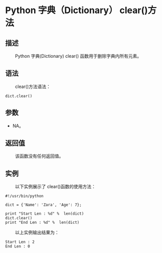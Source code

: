 # Python 字典（Dictionary） clear()方法
## 描述
&#160;&#160;&#160;&#160;&#160;&#160;&#160;&#160;Python 字典(Dictionary) clear() 函数用于删除字典内所有元素。

## 语法
&#160;&#160;&#160;&#160;&#160;&#160;&#160;&#160;clear()方法语法：

```
dict.clear()
```

## 参数
- NA。

## 返回值
&#160;&#160;&#160;&#160;&#160;&#160;&#160;&#160;该函数没有任何返回值。

## 实例
&#160;&#160;&#160;&#160;&#160;&#160;&#160;&#160;以下实例展示了 clear()函数的使用方法：

```
#!/usr/bin/python

dict = {'Name': 'Zara', 'Age': 7};

print "Start Len : %d" %  len(dict)
dict.clear()
print "End Len : %d" %  len(dict)
```

&#160;&#160;&#160;&#160;&#160;&#160;&#160;&#160;以上实例输出结果为：

```
Start Len : 2
End Len : 0
```
